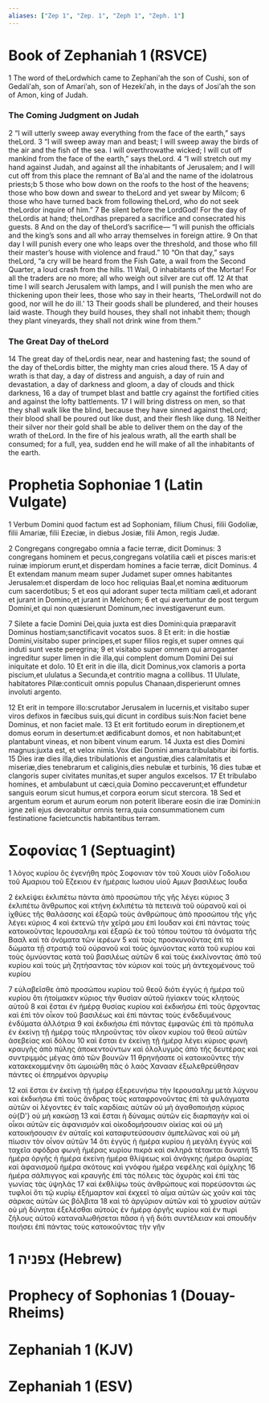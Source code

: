 ```yaml
---
aliases: ["Zep 1", "Zep. 1", "Zeph 1", "Zeph. 1"]
---
```



# Book of Zephaniah 1 (RSVCE)

1 The word of theLordwhich came to Zephaniʹah the son of Cushi, son of Gedaliʹah, son of Amariʹah, son of Hezekiʹah, in the days of Josiʹah the son of Amon, king of Judah.
### The Coming Judgment on Judah
2 “I will utterly sweep away everything from the face of the earth,” says theLord.
3 “I will sweep away man and beast; I will sweep away the birds of the air and the fish of the sea. I will overthrowathe wicked; I will cut off mankind from the face of the earth,” says theLord.
4 “I will stretch out my hand against Judah, and against all the inhabitants of Jerusalem; and I will cut off from this place the remnant of Baʹal and the name of the idolatrous priests;b
5 those who bow down on the roofs to the host of the heavens; those who bow down and swear to theLord and yet swear by Milcom;
6 those who have turned back from following theLord, who do not seek theLordor inquire of him.”
7 Be silent before the LordGod! For the day of theLordis at hand; theLordhas prepared a sacrifice and consecrated his guests.
8 And on the day of theLord’s sacrifice— “I will punish the officials and the king’s sons and all who array themselves in foreign attire.
9 On that day I will punish every one who leaps over the threshold, and those who fill their master’s house with violence and fraud.”
10 “On that day,” says theLord, “a cry will be heard from the Fish Gate, a wail from the Second Quarter, a loud crash from the hills.
11 Wail, O inhabitants of the Mortar! For all the traders are no more; all who weigh out silver are cut off.
12 At that time I will search Jerusalem with lamps, and I will punish the men who are thickening upon their lees, those who say in their hearts, ‘TheLordwill not do good, nor will he do ill.’
13 Their goods shall be plundered, and their houses laid waste. Though they build houses, they shall not inhabit them; though they plant vineyards, they shall not drink wine from them.”
### The Great Day of theLord
14 The great day of theLordis near, near and hastening fast; the sound of the day of theLordis bitter, the mighty man cries aloud there.
15 A day of wrath is that day, a day of distress and anguish, a day of ruin and devastation, a day of darkness and gloom, a day of clouds and thick darkness,
16 a day of trumpet blast and battle cry against the fortified cities and against the lofty battlements.
17 I will bring distress on men, so that they shall walk like the blind, because they have sinned against theLord; their blood shall be poured out like dust, and their flesh like dung.
18 Neither their silver nor their gold shall be able to deliver them on the day of the wrath of theLord. In the fire of his jealous wrath, all the earth shall be consumed; for a full, yea, sudden end he will make of all the inhabitants of the earth.


# Prophetia Sophoniae 1 (Latin Vulgate)

1 Verbum Domini quod factum est ad Sophoniam, filium Chusi, filii Godoliæ, filii Amariæ, filii Ezeciæ, in diebus Josiæ, filii Amon, regis Judæ.

2 Congregans congregabo omnia a facie terræ, dicit Dominus:
3 congregans hominem et pecus,congregans volatilia cæli et pisces maris:et ruinæ impiorum erunt,et disperdam homines a facie terræ, dicit Dominus.
4 Et extendam manum meam super Judamet super omnes habitantes Jerusalem:et disperdam de loco hoc reliquias Baal,et nomina ædituorum cum sacerdotibus;
5 et eos qui adorant super tecta militiam cæli,et adorant et jurant in Domino,et jurant in Melchom;
6 et qui avertuntur de post tergum Domini,et qui non quæsierunt Dominum,nec investigaverunt eum.

7 Silete a facie Domini Dei,quia juxta est dies Domini:quia præparavit Dominus hostiam;sanctificavit vocatos suos.
8 Et erit: in die hostiæ Domini,visitabo super principes,et super filios regis,et super omnes qui induti sunt veste peregrina;
9 et visitabo super omnem qui arroganter ingreditur super limen in die illa,qui complent domum Domini Dei sui iniquitate et dolo.
10 Et erit in die illa, dicit Dominus,vox clamoris a porta piscium,et ululatus a Secunda,et contritio magna a collibus.
11 Ululate, habitatores Pilæ:conticuit omnis populus Chanaan,disperierunt omnes involuti argento.

12 Et erit in tempore illo:scrutabor Jerusalem in lucernis,et visitabo super viros defixos in fæcibus suis,qui dicunt in cordibus suis:Non faciet bene Dominus, et non faciet male.
13 Et erit fortitudo eorum in direptionem,et domus eorum in desertum:et ædificabunt domos, et non habitabunt;et plantabunt vineas, et non bibent vinum earum.
14 Juxta est dies Domini magnus:juxta est, et velox nimis.Vox diei Domini amara:tribulabitur ibi fortis.
15 Dies iræ dies illa,dies tribulationis et angustiæ,dies calamitatis et miseriæ,dies tenebrarum et caliginis,dies nebulæ et turbinis,
16 dies tubæ et clangoris super civitates munitas,et super angulos excelsos.
17 Et tribulabo homines, et ambulabunt ut cæci,quia Domino peccaverunt;et effundetur sanguis eorum sicut humus,et corpora eorum sicut stercora.
18 Sed et argentum eorum et aurum eorum non poterit liberare eosin die iræ Domini:in igne zeli ejus devorabitur omnis terra,quia consummationem cum festinatione facietcunctis habitantibus terram.


# Σοφονίας 1 (Septuagint)

1 λόγος κυρίου ὃς ἐγενήθη πρὸς Σοφονιαν τὸν τοῦ Χουσι υἱὸν Γοδολιου τοῦ Αμαριου τοῦ Εζεκιου ἐν ἡμέραις Ιωσιου υἱοῦ Αμων βασιλέως Ιουδα

2 ἐκλείψει ἐκλιπέτω πάντα ἀπὸ προσώπου τῆς γῆς λέγει κύριος
3 ἐκλιπέτω ἄνθρωπος καὶ κτήνη ἐκλιπέτω τὰ πετεινὰ τοῦ οὐρανοῦ καὶ οἱ ἰχθύες τῆς θαλάσσης καὶ ἐξαρῶ τοὺς ἀνθρώπους ἀπὸ προσώπου τῆς γῆς λέγει κύριος
4 καὶ ἐκτενῶ τὴν χεῖρά μου ἐπὶ Ιουδαν καὶ ἐπὶ πάντας τοὺς κατοικοῦντας Ιερουσαλημ καὶ ἐξαρῶ ἐκ τοῦ τόπου τούτου τὰ ὀνόματα τῆς Βααλ καὶ τὰ ὀνόματα τῶν ἱερέων
5 καὶ τοὺς προσκυνοῦντας ἐπὶ τὰ δώματα τῇ στρατιᾷ τοῦ οὐρανοῦ καὶ τοὺς ὀμνύοντας κατὰ τοῦ κυρίου καὶ τοὺς ὀμνύοντας κατὰ τοῦ βασιλέως αὐτῶν
6 καὶ τοὺς ἐκκλίνοντας ἀπὸ τοῦ κυρίου καὶ τοὺς μὴ ζητήσαντας τὸν κύριον καὶ τοὺς μὴ ἀντεχομένους τοῦ κυρίου

7 εὐλαβεῖσθε ἀπὸ προσώπου κυρίου τοῦ θεοῦ διότι ἐγγὺς ἡ ἡμέρα τοῦ κυρίου ὅτι ἡτοίμακεν κύριος τὴν θυσίαν αὐτοῦ ἡγίακεν τοὺς κλητοὺς αὐτοῦ
8 καὶ ἔσται ἐν ἡμέρᾳ θυσίας κυρίου καὶ ἐκδικήσω ἐπὶ τοὺς ἄρχοντας καὶ ἐπὶ τὸν οἶκον τοῦ βασιλέως καὶ ἐπὶ πάντας τοὺς ἐνδεδυμένους ἐνδύματα ἀλλότρια
9 καὶ ἐκδικήσω ἐπὶ πάντας ἐμφανῶς ἐπὶ τὰ πρόπυλα ἐν ἐκείνῃ τῇ ἡμέρᾳ τοὺς πληροῦντας τὸν οἶκον κυρίου τοῦ θεοῦ αὐτῶν ἀσεβείας καὶ δόλου
10 καὶ ἔσται ἐν ἐκείνῃ τῇ ἡμέρᾳ λέγει κύριος φωνὴ κραυγῆς ἀπὸ πύλης ἀποκεντούντων καὶ ὀλολυγμὸς ἀπὸ τῆς δευτέρας καὶ συντριμμὸς μέγας ἀπὸ τῶν βουνῶν
11 θρηνήσατε οἱ κατοικοῦντες τὴν κατακεκομμένην ὅτι ὡμοιώθη πᾶς ὁ λαὸς Χανααν ἐξωλεθρεύθησαν πάντες οἱ ἐπηρμένοι ἀργυρίῳ

12 καὶ ἔσται ἐν ἐκείνῃ τῇ ἡμέρᾳ ἐξερευνήσω τὴν Ιερουσαλημ μετὰ λύχνου καὶ ἐκδικήσω ἐπὶ τοὺς ἄνδρας τοὺς καταφρονοῦντας ἐπὶ τὰ φυλάγματα αὐτῶν οἱ λέγοντες ἐν ταῖς καρδίαις αὐτῶν οὐ μὴ ἀγαθοποιήσῃ κύριος οὐ{D'} οὐ μὴ κακώσῃ
13 καὶ ἔσται ἡ δύναμις αὐτῶν εἰς διαρπαγὴν καὶ οἱ οἶκοι αὐτῶν εἰς ἀφανισμόν καὶ οἰκοδομήσουσιν οἰκίας καὶ οὐ μὴ κατοικήσουσιν ἐν αὐταῖς καὶ καταφυτεύσουσιν ἀμπελῶνας καὶ οὐ μὴ πίωσιν τὸν οἶνον αὐτῶν
14 ὅτι ἐγγὺς ἡ ἡμέρα κυρίου ἡ μεγάλη ἐγγὺς καὶ ταχεῖα σφόδρα φωνὴ ἡμέρας κυρίου πικρὰ καὶ σκληρά τέτακται δυνατή
15 ἡμέρα ὀργῆς ἡ ἡμέρα ἐκείνη ἡμέρα θλίψεως καὶ ἀνάγκης ἡμέρα ἀωρίας καὶ ἀφανισμοῦ ἡμέρα σκότους καὶ γνόφου ἡμέρα νεφέλης καὶ ὁμίχλης
16 ἡμέρα σάλπιγγος καὶ κραυγῆς ἐπὶ τὰς πόλεις τὰς ὀχυρὰς καὶ ἐπὶ τὰς γωνίας τὰς ὑψηλάς
17 καὶ ἐκθλίψω τοὺς ἀνθρώπους καὶ πορεύσονται ὡς τυφλοί ὅτι τῷ κυρίῳ ἐξήμαρτον καὶ ἐκχεεῖ τὸ αἷμα αὐτῶν ὡς χοῦν καὶ τὰς σάρκας αὐτῶν ὡς βόλβιτα
18 καὶ τὸ ἀργύριον αὐτῶν καὶ τὸ χρυσίον αὐτῶν οὐ μὴ δύνηται ἐξελέσθαι αὐτοὺς ἐν ἡμέρᾳ ὀργῆς κυρίου καὶ ἐν πυρὶ ζήλους αὐτοῦ καταναλωθήσεται πᾶσα ἡ γῆ διότι συντέλειαν καὶ σπουδὴν ποιήσει ἐπὶ πάντας τοὺς κατοικοῦντας τὴν γῆν


# 1 צפניה (Hebrew)


# Prophecy of Sophonias 1 (Douay-Rheims)


# Zephaniah 1 (KJV)


# Zephaniah 1 (ESV)

